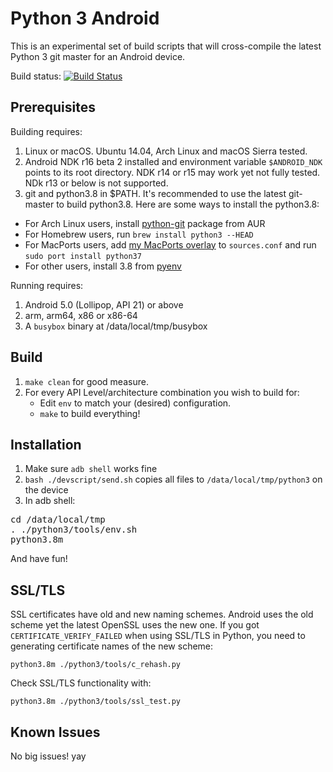 Python 3 Android
================

This is an experimental set of build scripts that will cross-compile the latest Python 3 git master for an Android device.

Build status: [![Build Status](https://travis-ci.org/yan12125/python3-android.svg?branch=master)](https://travis-ci.org/yan12125/python3-android)

Prerequisites
-------------

Building requires:

1. Linux or macOS. Ubuntu 14.04, Arch Linux and macOS Sierra tested.
2. Android NDK r16 beta 2 installed and environment variable ``$ANDROID_NDK`` points to its root directory. NDK r14 or r15 may work yet not fully tested. NDk r13 or below is not supported.
3. git and python3.8 in $PATH. It's recommended to use the latest git-master to build python3.8. Here are some ways to install the python3.8:
* For Arch Linux users, install [python-git](https://aur.archlinux.org/packages/python-git) package from AUR
* For Homebrew users, run ```brew install python3 --HEAD```
* For MacPorts users, add [my MacPorts overlay](https://github.com/yan12125/macports-overlay) to ``sources.conf`` and run ```sudo port install python37```
* For other users, install 3.8 from [pyenv](https://github.com/yyuu/pyenv)

Running requires:

1. Android 5.0 (Lollipop, API 21) or above
2. arm, arm64, x86 or x86-64
3. A `busybox` binary at /data/local/tmp/busybox

Build
-----

1. `make clean` for good measure.
2. For every API Level/architecture combination you wish to build for:
   * Edit `env` to match your (desired) configuration.
   * `make` to build everything!


Installation
------------

1. Make sure `adb shell` works fine
2. ```bash ./devscript/send.sh``` copies all files to ```/data/local/tmp/python3``` on the device
3. In adb shell:
<pre>
cd /data/local/tmp
. ./python3/tools/env.sh
python3.8m
</pre>
   And have fun!

SSL/TLS
-------
SSL certificates have old and new naming schemes. Android uses the old scheme yet the latest OpenSSL uses the new one. If you got ```CERTIFICATE_VERIFY_FAILED``` when using SSL/TLS in Python, you need to generating certificate names of the new scheme:
```
python3.8m ./python3/tools/c_rehash.py
```
Check SSL/TLS functionality with:
```
python3.8m ./python3/tools/ssl_test.py
```


Known Issues
------------

No big issues! yay
